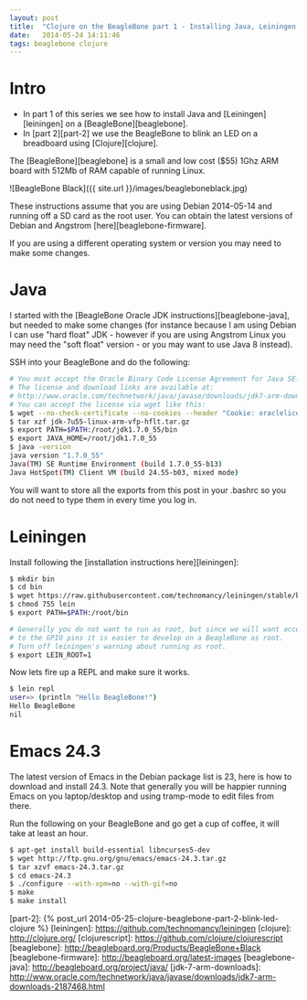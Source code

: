 ```yaml
---
layout: post
title:  "Clojure on the BeagleBone part 1 - Installing Java, Leiningen, and Emacs 24"
date:   2014-05-24 14:11:46
tags: beaglebone clojure
---
```


# Intro
- In part 1 of this series we see how to install Java and [Leiningen][leiningen] on a [BeagleBone][beaglebone].
- In [part 2][part-2] we use the BeagleBone to blink an LED on a breadboard using [Clojure][clojure].


The [BeagleBone][beaglebone] is a small and low cost ($55) 1Ghz ARM board with 512Mb of RAM capable of running Linux.

![BeagleBone Black]({{ site.url }}/images/beagleboneblack.jpg)

These instructions assume that you are using Debian 2014-05-14 and running off a SD card as the root user. You can obtain the latest versions of Debian and Angstrom [here][beaglebone-firmware].

If you are using a different operating system or version you may need to make some changes.

# Java
I started with the [BeagleBone Oracle JDK instructions][beaglebone-java], but needed to make some changes (for instance because I am using Debian I can use "hard float" JDK - however if you are using Angstrom Linux you may need the "soft float" version - or you may want to use Java 8 instead).

SSH into your BeagleBone and do the following:

```bash
# You must accept the Oracle Binary Code License Agreement for Java SE.
# The license and download links are available at:
# http://www.oracle.com/technetwork/java/javase/downloads/jdk7-arm-downloads-2187468.html
# You can accept the license via wget like this:
$ wget --no-check-certificate --no-cookies --header "Cookie: oraclelicense=accept-securebackup-cookie" http://download.oracle.com/otn-pub/java/jdk/7u55-b13/jdk-7u55-linux-arm-vfp-hflt.tar.gz
$ tar xzf jdk-7u55-linux-arm-vfp-hflt.tar.gz
$ export PATH=$PATH:/root/jdk1.7.0_55/bin
$ export JAVA_HOME=/root/jdk1.7.0_55
$ java -version
java version "1.7.0_55"
Java(TM) SE Runtime Environment (build 1.7.0_55-b13)
Java HotSpot(TM) Client VM (build 24.55-b03, mixed mode)
```

You will want to store all the exports from this post in your .bashrc so you do not need to type them in every time you log in.

# Leiningen
Install following the [installation instructions here][leiningen]:

```bash
$ mkdir bin
$ cd bin
$ wget https://raw.githubusercontent.com/technomancy/leiningen/stable/bin/lein
$ chmod 755 lein
$ export PATH=$PATH:/root/bin

# Generally you do not want to run as root, but since we will want access
# to the GPIO pins it is easier to develop on a BeagleBone as root.
# Turn off leiningen's warning about running as root.
$ export LEIN_ROOT=1
```

Now lets fire up a REPL and make sure it works.

```bash
$ lein repl
user=> (println "Hello BeagleBone!")
Hello BeagleBone
nil
```


# Emacs 24.3

The latest version of Emacs in the Debian package list is 23, here is how to download and install 24.3. Note that generally you will be happier running Emacs on you laptop/desktop and using tramp-mode to edit files from there.

Run the following on your BeagleBone and go get a cup of coffee, it will take at least an hour.

```bash
$ apt-get install build-essential libncurses5-dev
$ wget http://ftp.gnu.org/gnu/emacs/emacs-24.3.tar.gz
$ tar xzvf emacs-24.3.tar.gz
$ cd emacs-24.3
$ ./configure --with-xpm=no --with-gif=no
$ make
$ make install
```


[part-2]: {% post_url 2014-05-25-clojure-beaglebone-part-2-blink-led-clojure %}
[leiningen]: https://github.com/technomancy/leiningen
[clojure]: http://clojure.org/
[clojurescript]: https://github.com/clojure/clojurescript
[beaglebone]: http://beagleboard.org/Products/BeagleBone+Black
[beaglebone-firmware]: http://beagleboard.org/latest-images
[beaglebone-java]: http://beagleboard.org/project/java/
[jdk-7-arm-downloads]: http://www.oracle.com/technetwork/java/javase/downloads/jdk7-arm-downloads-2187468.html